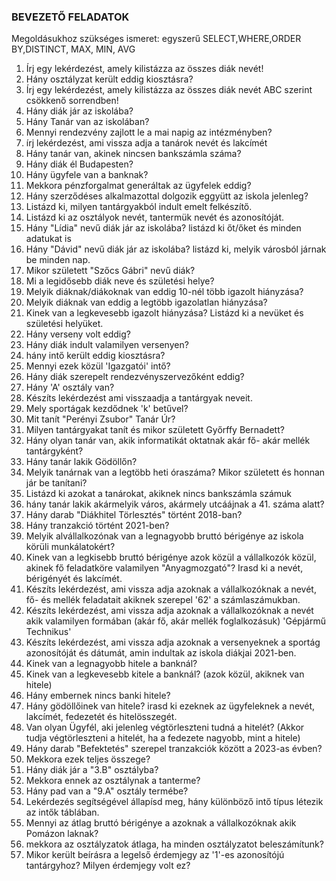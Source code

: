 ### BEVEZETŐ FELADATOK
Megoldásukhoz szükséges ismeret: egyszerű SELECT,WHERE,ORDER BY,DISTINCT, MAX, MIN, AVG

1. Írj egy lekérdezést, amely kilistázza az összes diák nevét!
2. Hány osztályzat került eddig kiosztásra?
3. Írj egy lekérdezést, amely kilistázza az összes diák nevét ABC szerint csökkenő sorrendben!
4. Hány diák jár az iskolába?
5. Hány Tanár van az iskolában?
6. Mennyi rendezvény zajlott le a mai napig az intézményben?
7. írj lekérdezést, ami vissza adja a tanárok nevét és lakcímét
8. Hány tanár van, akinek nincsen bankszámla száma?
9. Hány diák él Budapesten?
10. Hány ügyfele van a banknak?
11. Mekkora pénzforgalmat generáltak az ügyfelek eddig?
12. Hány szerződéses alkalmazottal dolgozik eggyütt az iskola jelenleg?
13. Listázd ki, milyen tantárgyakból indult emelt felkészítő.
14. Listázd ki az osztályok nevét, tantermük nevét és azonosítóját.
15. Hány "Lídia" nevű diák jár az iskolába? listázd ki őt/őket és minden adatukat is
16. Hány "Dávid" nevű diák jár az iskolába? listázd ki, melyik városból járnak be minden nap.
17. Mikor született "Szőcs Gábri" nevű diák?
18. Mi a legidősebb diák neve és születési helye?
19. Melyik diáknak/diákoknak van eddig 10-nél több igazolt hiányzása?
20. Melyik diáknak van eddig a legtöbb igazolatlan hiányzása?
21. Kinek van a legkevesebb igazolt hiányzása? Listázd ki a nevüket és születési helyüket.
22. Hány verseny volt eddig?
23. Hány diák indult valamilyen versenyen?
24. hány intő került eddig kiosztásra?
25. Mennyi ezek közül 'Igazgatói' intő?
26. Hány diák szerepelt rendezvényszervezőként eddig?
27. Hány 'A' osztály van?
28. Készíts lekérdezést ami visszaadja a tantárgyak neveit.
29. Mely sportágak kezdődnek 'k' betűvel?
30. Mit tanít "Perényi Zsubor" Tanár Úr?
31. Milyen tantárgyakat tanít és mikor született Győrffy Bernadett?
32. Hány olyan tanár van, akik informatikát oktatnak akár fő- akár mellék tantárgyként?
33. Hány tanár lakik Gödöllőn?
34. Melyik tanárnak van a legtöbb heti óraszáma? Mikor született és honnan jár be tanítani?
35. Listázd ki azokat a tanárokat, akiknek nincs bankszámla számuk
36. hány tanár lakik akármelyik város, akármely utcáájnak a 41. száma alatt?
37. Hány darab "Diákhitel Törlesztés" történt 2018-ban?
38. Hány tranzakció történt 2021-ben?
39. Melyik alvállalkozónak van a legnagyobb bruttó bérigénye az iskola körüli munkálatokért?
40. Kinek van a legkisebb bruttó bérigénye azok közül a vállalkozók közül, akinek fő feladatköre valamilyen "Anyagmozgató"? Irasd ki a nevét, bérigényét és lakcímét.
41. Készíts lekérdezést, ami vissza adja azoknak a vállalkozóknak a nevét, fő- és mellék feladatait akiknek szerepel '62' a számlaszámukban.
42. Készíts lekérdezést, ami vissza adja azoknak a vállalkozóknak a nevét akik valamilyen formában (akár fő, akár mellék foglalkozásuk) 'Gépjármű Technikus'
43. Készíts lekérdezést, ami vissza adja azoknak a versenyeknek a sportág azonosítóját és dátumát, amin indultak az iskola diákjai 2021-ben.
44. Kinek van a legnagyobb hitele a banknál?
45. Kinek van a legkevesebb kitele a banknál? (azok közül, akiknek van hitele)
46. Hány embernek nincs banki hitele?
47. Hány gödöllőinek van hitele? irasd ki ezeknek az ügyfeleknek a nevét, lakcímét, fedezetét és hitelösszegét.
48. Van olyan Ügyfél, aki jelenleg végtörleszteni tudná a hitelét? (Akkor tudja végtörleszteni a hitelét, ha a fedezete nagyobb, mint a hitele)
49. Hány darab "Befektetés" szerepel tranzakciók között a 2023-as évben?
50. Mekkora ezek teljes összege?
51. Hány diák jár a "3.B" osztályba?
52. Mekkora ennek az osztálynak a tanterme?
53. Hány pad van a "9.A" osztály termébe?
54. Lekérdezés segítségével állapísd meg, hány különböző intő típus létezik az intők táblában.
55. Mennyi az átlag bruttó bérigénye a azoknak a vállalkozóknak akik Pomázon laknak?
56. mekkora az osztályzatok átlaga, ha minden osztályzatot beleszámítunk?
57. Mikor került beírásra a legelső érdemjegy az '1'-es azonosítójú tantárgyhoz? Milyen érdemjegy volt ez?
